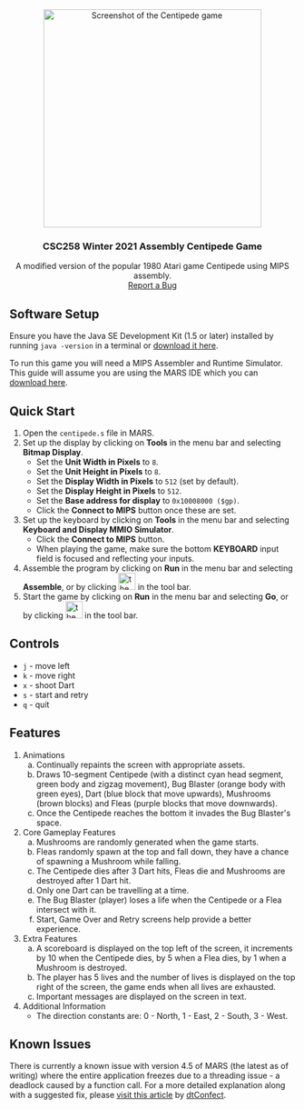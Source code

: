 <div align="center">
  <a href="https://github.com/KirillTregubov/centipede">
    <img src="https://user-images.githubusercontent.com/31662934/179275707-879bd278-39f1-487c-8139-a1ca11f5ff9a.png" alt="Screenshot of the Centipede game" width="384" height="384">
  </a>
  <h3 align="center">CSC258 Winter 2021 Assembly Centipede Game</h3>

  <p align="center">
    A modified version of the popular 1980 Atari game Centipede using MIPS assembly.
    <br />
    <a href="https://github.com/KirillTregubov/centipede/issues">Report a Bug</a>
  </p>
</div>

## Software Setup

Ensure you have the Java SE Development Kit (1.5 or later) installed by running `java -version` in a terminal or [download it here](https://www.oracle.com/java/technologies/downloads/).

To run this game you will need a MIPS Assembler and Runtime Simulator. This guide will assume you are using the MARS IDE which you can [download here](https://courses.missouristate.edu/KenVollmar/mars/download.htm).

## Quick Start

1. Open the `centipede.s` file in MARS.
2. Set up the display by clicking on **Tools** in the menu bar and selecting **Bitmap Display**.
   - Set the **Unit Width in Pixels** to `8`.
   - Set the **Unit Height in Pixels** to `8`.
   - Set the **Display Width in Pixels** to `512` (set by default).
   - Set the **Display Height in Pixels** to `512`.
   - Set the **Base address for display** to `0x10008000 ($gp)`.
   - Click the **Connect to MIPS** button once these are set.
3. Set up the keyboard by clicking on **Tools** in the menu bar and selecting **Keyboard and Display MMIO Simulator**.
   - Click the **Connect to MIPS** button.
   - When playing the game, make sure the bottom **KEYBOARD** input field is focused and reflecting your inputs.
4. Assemble the program by clicking on **Run** in the menu bar and selecting **Assemble**, or by clicking <img width="30" alt="the wrench and screwdriver button" src="https://user-images.githubusercontent.com/31662934/179269667-8d65be76-2a39-4ae9-b2f3-6854c4603c20.png"> in the tool bar.
5. Start the game by clicking on **Run** in the menu bar and selecting **Go**, or by clicking <img width="30" alt="the play button" src="https://user-images.githubusercontent.com/31662934/179270236-6963f77f-38a8-4242-a14e-36e0753a42e3.png"> in the tool bar.

## Controls
- `j` - move left
- `k` - move right
- `x` - shoot Dart
- `s` - start and retry
- `q` - quit

## Features
<ol>
<li> Animations
<ol type="a">
  <li>Continually repaints the screen with appropriate assets.</li>
  <li>Draws 10-segment Centipede (with a distinct cyan head segment, green body and zigzag movement), Bug Blaster (orange body with green eyes), Dart (blue block that move upwards), Mushrooms (brown blocks) and Fleas (purple blocks that move downwards).</li>
  <li>Once the Centipede reaches the bottom it invades the Bug Blaster's space.</li>
</ol>
</li>
<li> Core Gameplay Features
<ol type="a">
  <li>Mushrooms are randomly generated when the game starts.</li>
  <li>Fleas randomly spawn at the top and fall down, they have a chance of spawning a Mushroom while falling.</li>
  <li>The Centipede dies after 3 Dart hits, Fleas die and Mushrooms are destroyed after 1 Dart hit.</li>
  <li>Only one Dart can be travelling at a time.</li>
  <li>The Bug Blaster (player) loses a life when the Centipede or a Flea intersect with it.</li>
  <li>Start, Game Over and Retry screens help provide a better experience.</li>
</ol>
</li>
<li> Extra Features
<ol type="a">
  <li>A scoreboard is displayed on the top left of the screen, it increments by 10 when the Centipede dies, by 5 when a Flea dies, by 1 when a Mushroom is destroyed.</li>
  <li>The player has 5 lives and the number of lives is displayed on the top right of the screen, the game ends when all lives are exhausted.</li>
  <li>Important messages are displayed on the screen in text.</li>
</ol>
</li>
<li> Additional Information
<ul>
  <li>The direction constants are: 0 - North, 1 - East, 2 - South, 3 - West.</li>
</ul>
</li>
</ol>

## Known Issues
There is currently a known issue with version 4.5 of MARS (the latest as of writing) where the entire application freezes due to a threading issue - a deadlock caused by a function call. For a more detailed explanation along with a suggested fix, please [visit this article](https://dtconfect.wordpress.com/2013/02/09/mars-mips-simulator-lockup-hackfix/) by [dtConfect](https://github.com/dtConfect).
